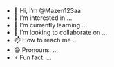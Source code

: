 - 👋 Hi, I’m @Mazen123aa
- 👀 I’m interested in ...
- 🌱 I’m currently learning ...
- 💞️ I’m looking to collaborate on ...
- 📫 How to reach me ...
- 😄 Pronouns: ...
- ⚡ Fun fact: ...

<!---
Mazen123aa/Mazen123aa is a ✨ special ✨ repository because its `README.md` (this file) appears on your GitHub profile.
You can click the Preview link to take a look at your changes.
--->
